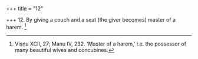+++
title = "12"

+++
12. By giving a couch and a seat (the giver becomes) master of a harem. [^3] 


[^3]:  Viṣṇu XCII, 27; Manu IV, 232. 'Master of a harem,' i.e. the possessor of many beautiful wives and concubines.
